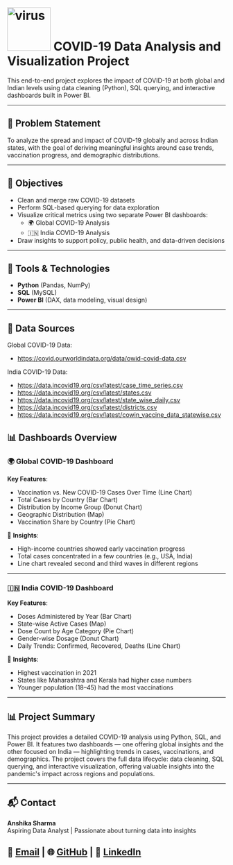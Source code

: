 # <img width="100" height="100" alt="virus" src="https://github.com/user-attachments/assets/4774f7c6-205b-46b1-8e85-e178154fc8b5" /> COVID-19 Data Analysis and Visualization Project

This end-to-end project explores the impact of COVID-19 at both global and Indian levels using data cleaning (Python), SQL querying, and interactive dashboards built in Power BI.

---

## 📌 Problem Statement

To analyze the spread and impact of COVID-19 globally and across Indian states, with the goal of deriving meaningful insights around case trends, vaccination progress, and demographic distributions.

---

## 🎯 Objectives

- Clean and merge raw COVID-19 datasets
- Perform SQL-based querying for data exploration
- Visualize critical metrics using two separate Power BI dashboards:
  - 🌍 Global COVID-19 Analysis
  - 🇮🇳 India COVID-19 Analysis
- Draw insights to support policy, public health, and data-driven decisions

---

## 🧰 Tools & Technologies

- **Python** (Pandas, NumPy)
- **SQL** (MySQL)
- **Power BI** (DAX, data modeling, visual design)

---

## 🔗 Data Sources
Global COVID-19 Data: 
- https://covid.ourworldindata.org/data/owid-covid-data.csv

India COVID-19 Data:
- https://data.incovid19.org/csv/latest/case_time_series.csv
- https://data.incovid19.org/csv/latest/states.csv
- https://data.incovid19.org/csv/latest/state_wise_daily.csv
- https://data.incovid19.org/csv/latest/districts.csv
- https://data.incovid19.org/csv/latest/cowin_vaccine_data_statewise.csv 

## 📊 Dashboards Overview

### 🌍 Global COVID-19 Dashboard

**Key Features**:
- Vaccination vs. New COVID-19 Cases Over Time (Line Chart)
- Total Cases by Country (Bar Chart)
- Distribution by Income Group (Donut Chart)
- Geographic Distribution (Map)
- Vaccination Share by Country (Pie Chart)

📌 **Insights**:
- High-income countries showed early vaccination progress
- Total cases concentrated in a few countries (e.g., USA, India)
- Line chart revealed second and third waves in different regions

---

### 🇮🇳 India COVID-19 Dashboard

**Key Features**:
- Doses Administered by Year (Bar Chart)
- State-wise Active Cases (Map)
- Dose Count by Age Category (Pie Chart)
- Gender-wise Dosage (Donut Chart)
- Daily Trends: Confirmed, Recovered, Deaths (Line Chart)

📌 **Insights**:
- Highest vaccination in 2021
- States like Maharashtra and Kerala had higher case numbers
- Younger population (18–45) had the most vaccinations

---


## 📊 Project Summary
This project provides a detailed COVID-19 analysis using Python, SQL, and Power BI. It features two dashboards — one offering global insights and the other focused on India — highlighting trends in cases, vaccinations, and demographics. The project covers the full data lifecycle: data cleaning, SQL querying, and interactive visualization, offering valuable insights into the pandemic's impact across regions and populations.

---


## 📬 Contact

**Anshika Sharma**  
Aspiring Data Analyst | Passionate about turning data into insights

📧 [Email](mailto:anshikasharma9104@gmail.com) | 🌐 [GitHub](https://github.com/anshika092004) | 💼 [LinkedIn](https://www.linkedin.com/in/anshika-sharma-20376125a/)
---
